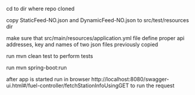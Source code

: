 cd to dir where repo cloned

copy StaticFeed-NO.json and DynamicFeed-NO.json to src/test/resources dir

make sure that src/main/resources/application.yml file define proper api addresses, key and names of two json files previously copied

run mvn clean test to perform tests

run mvn spring-boot:run

after app is started run in browser http://localhost:8080/swagger-ui.html#/fuel-controller/fetchStationInfoUsingGET to run the request